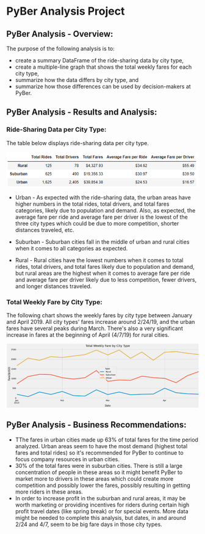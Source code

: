 # PyBer Analysis Project

## PyBer Analysis - Overview:

The purpose of the following analysis is to:
- create a summary DataFrame of the ride-sharing data by city type, 
- create a multiple-line graph that shows the total weekly fares for each city type, 
- summarize how the data differs by city type, and  
- summarize how those differences can be used by decision-makers at PyBer.

## PyBer Analysis - Results and Analysis:

### Ride-Sharing Data per City Type:

  The table below displays ride-sharing data per city type.

  ![Pyber_Summary_Dataframe](Resources/Pyber_Summary_Dataframe.PNG)

  - Urban - As expected with the ride-sharing data, the urban areas have higher numbers in the total rides, total drivers, and total fares categories, likely due to population and demand.  Also, as expected, the average fare per ride and average fare per driver is the lowest of the three city types which could be due to more competition, shorter distances traveled, etc.

  - Suburban - Suburban cities fall in the middle of urban and rural cities when it comes to all categories as expected.

  - Rural - Rural cities have the lowest numbers when it comes to total rides, total drivers, and total fares likely due to population and demand, but rural areas are the highest when it comes to average fare per ride and average fare per driver likely due to less competition, fewer drivers, and longer distances traveled.

### Total Weekly Fare by City Type:

  The following chart shows the weekly fares by city type between January and April 2019.  All city types' fares increase around 2/24/19, and the urban fares have several peaks during March.  There's also a very significant increase in fares at the beginning of April (4/7/19) for rural cities.

  ![PyBer_Weekly_Fare_Line_Chart](Resources/PyBer_Weekly_Fare_Line_Chart.PNG)

## PyBer Analysis - Business Recommendations:

- TThe fares in urban cities made up 63% of total fares for the time period analyzed.  Urban areas seem to have the most demand (highest total fares and total rides) so it's recommended for PyBer to continue to focus company resources in urban cities.
- 30% of the total fares were in suburban cities.  There is still a large concentration of people in these areas so it might benefit PyBer to market more to drivers in these areas which could create more competition and possibly lower the fares, possibly resulting in getting more riders in these areas.
- In order to increase profit in the suburban and rural areas, it may be worth marketing or providing incentives for riders during certain high profit travel dates (like spring break) or for special events.  More data might be needed to complete this analysis, but dates, in and around 2/24 and 4/7, seem to be big fare days in those city types.

